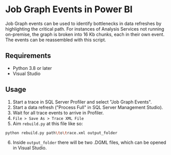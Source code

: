 # Job Graph Events in Power BI

Job Graph events can be used to identify bottlenecks in data refreshes by highlighting the critical path. For instances of Analysis Services not running on-premise, the graph is broken into 16 Kb chunks, each in their own event. The events can be reassembled with this script. 

## Requirements

* Python 3.8 or later
* Visual Studio

## Usage

1. Start a trace in SQL Server Profiler and select "Job Graph Events".
2. Start a data refresh ("Process Full" in SQL Server Management Studio).
3. Wait for all trace events to arrive in Profiler.
4. `File > Save As > Trace XML File` 
5. Aim `rebuild.py` at this file like so:

```bash
python rebuild.py path\to\trace.xml output_folder
```

6. Inside `output_folder` there will be two .DGML files, which can be opened in Visual Studio.
